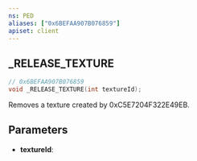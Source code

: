 ```yaml
---
ns: PED
aliases: ["0x6BEFAA907B076859"]
apiset: client
---
```

## _RELEASE_TEXTURE

```c
// 0x6BEFAA907B076859
void _RELEASE_TEXTURE(int textureId);
```

Removes a texture created by 0xC5E7204F322E49EB.

## Parameters
* **textureId**: